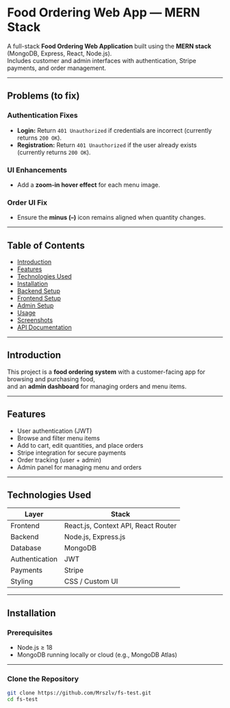 # Food Ordering Web App — MERN Stack

A full-stack **Food Ordering Web Application** built using the **MERN stack** (MongoDB, Express, React, Node.js).  
Includes customer and admin interfaces with authentication, Stripe payments, and order management.

---

## Problems (to fix)

### Authentication Fixes

- **Login:** Return `401 Unauthorized` if credentials are incorrect (currently returns `200 OK`).
- **Registration:** Return `401 Unauthorized` if the user already exists (currently returns `200 OK`).

### UI Enhancements

- Add a **zoom-in hover effect** for each menu image.

### Order UI Fix

- Ensure the **minus (–)** icon remains aligned when quantity changes.

---

## Table of Contents

- [Introduction](#introduction)
- [Features](#features)
- [Technologies Used](#technologies-used)
- [Installation](#installation)
- [Backend Setup](#backend-setup)
- [Frontend Setup](#frontend-setup)
- [Admin Setup](#admin-setup)
- [Usage](#usage)
- [Screenshots](#screenshots)
- [API Documentation](#api-documentation)

---

## Introduction

This project is a **food ordering system** with a customer-facing app for browsing and purchasing food,  
and an **admin dashboard** for managing orders and menu items.

---

## Features

- User authentication (JWT)
- Browse and filter menu items
- Add to cart, edit quantities, and place orders
- Stripe integration for secure payments
- Order tracking (user + admin)
- Admin panel for managing menu and orders

---

## Technologies Used

| Layer          | Stack                               |
| -------------- | ----------------------------------- |
| Frontend       | React.js, Context API, React Router |
| Backend        | Node.js, Express.js                 |
| Database       | MongoDB                             |
| Authentication | JWT                                 |
| Payments       | Stripe                              |
| Styling        | CSS / Custom UI                     |

---

## Installation

### Prerequisites

- Node.js ≥ 18
- MongoDB running locally or cloud (e.g., MongoDB Atlas)

---

### Clone the Repository

```bash
git clone https://github.com/Mrszlv/fs-test.git
cd fs-test
```
